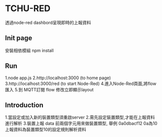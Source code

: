 # TCHU-RED
透過node-red dashbord呈現即時的上報資料

## Init page
安裝相依模組
npm install

## Run 
1.node app.js
2.http://localhost:3000 (to home page)
3.http://localhost:3000/red (to start Node-Red)
4.進入Node-Red頁面,將flow匯入
5.到 MQTT訂閱 flow 修改立即顯示layout

## Introduction
1.當設定或加入新的裝置類型須重啟server
2.需先設定裝置類型,才能在上報資料進行解析
3.裝置上報 data 前兩個字元用來做裝置類型, 舉例 0a0dbacf12
  0a為10  上報資料為裝置類型10的設定規則解析資料


